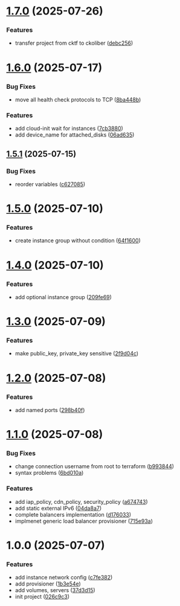 # [1.7.0](https://github.com/ckoliber/terraform-google-cluster/compare/1.6.0...1.7.0) (2025-07-26)


### Features

* transfer project from cktf to ckoliber ([debc256](https://github.com/ckoliber/terraform-google-cluster/commit/debc256750e9b204fc3c395b28e700e2dfb34d99))

# [1.6.0](https://github.com/ckoliber/terraform-google-cluster/compare/1.5.1...1.6.0) (2025-07-17)


### Bug Fixes

* move all health check protocols to TCP ([8ba448b](https://github.com/ckoliber/terraform-google-cluster/commit/8ba448b80b4e91b0ced699f5330aeb4fe0bbb6a8))


### Features

* add cloud-init wait for instances ([7cb3880](https://github.com/ckoliber/terraform-google-cluster/commit/7cb3880445e3a86f375e684e3c0a2e08c91a5cc6))
* add device_name for attached_disks ([06ad635](https://github.com/ckoliber/terraform-google-cluster/commit/06ad635753e71ed562bbea3655a1b387b13990c0))

## [1.5.1](https://github.com/ckoliber/terraform-google-cluster/compare/1.5.0...1.5.1) (2025-07-15)


### Bug Fixes

* reorder variables ([c627085](https://github.com/ckoliber/terraform-google-cluster/commit/c62708514d9f07cb03df96cf08273101916b07e0))

# [1.5.0](https://github.com/ckoliber/terraform-google-cluster/compare/1.4.0...1.5.0) (2025-07-10)


### Features

* create instance group without condition ([64f1600](https://github.com/ckoliber/terraform-google-cluster/commit/64f160094b4a71233121fb4f4ed64eac6057327e))

# [1.4.0](https://github.com/ckoliber/terraform-google-cluster/compare/1.3.0...1.4.0) (2025-07-10)


### Features

* add optional instance group ([209fe69](https://github.com/ckoliber/terraform-google-cluster/commit/209fe6931ab1c5e46b1f493f9228101193cf9db4))

# [1.3.0](https://github.com/ckoliber/terraform-google-cluster/compare/1.2.0...1.3.0) (2025-07-09)


### Features

* make public_key, private_key sensitive ([2f9d04c](https://github.com/ckoliber/terraform-google-cluster/commit/2f9d04cae81213bf991757ea9fe5ab3ef2827e02))

# [1.2.0](https://github.com/ckoliber/terraform-google-cluster/compare/1.1.0...1.2.0) (2025-07-08)


### Features

* add named ports ([298b40f](https://github.com/ckoliber/terraform-google-cluster/commit/298b40fd7a8d0990f31cf9fc43caa0dbb4365eb3))

# [1.1.0](https://github.com/ckoliber/terraform-google-cluster/compare/1.0.0...1.1.0) (2025-07-08)


### Bug Fixes

* change connection username from root to terraform ([b993844](https://github.com/ckoliber/terraform-google-cluster/commit/b9938449d07595b585bc935fa7392933b71488dc))
* syntax problems ([6bd010a](https://github.com/ckoliber/terraform-google-cluster/commit/6bd010a9c0f267beeddb978c816adf7a6207d3eb))


### Features

* add iap_policy, cdn_policy, security_policy ([a674743](https://github.com/ckoliber/terraform-google-cluster/commit/a6747436b091ef473a35359ddc7e28078108c8e2))
* add static external IPv6 ([04da8a7](https://github.com/ckoliber/terraform-google-cluster/commit/04da8a79f28a9c50a290ccd207dc1747fe918dc9))
* complete balancers implementation ([d176033](https://github.com/ckoliber/terraform-google-cluster/commit/d176033365d3234bd4454648943121214ee9b6f4))
* implmenet generic load balancer provisioner ([715e93a](https://github.com/ckoliber/terraform-google-cluster/commit/715e93abf4c32aa5c47c8c7fcb41ea8ac44ef37e))

# 1.0.0 (2025-07-07)


### Features

* add instance network config ([c7fe382](https://github.com/ckoliber/terraform-google-cluster/commit/c7fe382b73e11c51e80388a144b91db119f50343))
* add provisioner ([1b3e54e](https://github.com/ckoliber/terraform-google-cluster/commit/1b3e54e86b07b64be2c4f8afbbf7a3582049c41b))
* add volumes, servers ([37d3d15](https://github.com/ckoliber/terraform-google-cluster/commit/37d3d15728e340b60bfc35aa8e145745fec1d419))
* init project ([026c9c3](https://github.com/ckoliber/terraform-google-cluster/commit/026c9c3939cafe680caf55233c07f0f05d4b3d2d))
